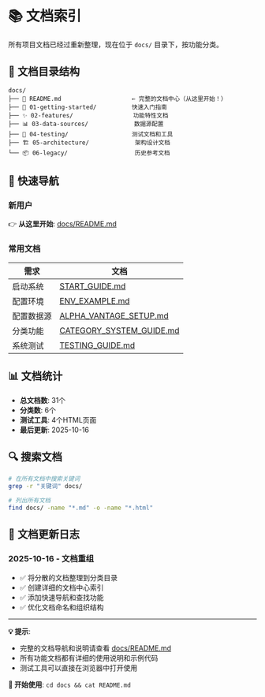 # 📚 文档索引

所有项目文档已经过重新整理，现在位于 `docs/` 目录下，按功能分类。

## 📂 文档目录结构

```
docs/
├── 📖 README.md                    ← 完整的文档中心（从这里开始！）
├── 🚀 01-getting-started/          快速入门指南
├── ✨ 02-features/                 功能特性文档
├── 📊 03-data-sources/             数据源配置
├── 🧪 04-testing/                  测试文档和工具
├── 🏗️ 05-architecture/             架构设计文档
└── 📦 06-legacy/                   历史参考文档
```

## 🎯 快速导航

### 新用户
👉 **从这里开始**: [docs/README.md](./docs/README.md)

### 常用文档

| 需求 | 文档 |
|------|------|
| 启动系统 | [START_GUIDE.md](./docs/01-getting-started/START_GUIDE.md) |
| 配置环境 | [ENV_EXAMPLE.md](./docs/01-getting-started/ENV_EXAMPLE.md) |
| 配置数据源 | [ALPHA_VANTAGE_SETUP.md](./docs/03-data-sources/ALPHA_VANTAGE_SETUP.md) |
| 分类功能 | [CATEGORY_SYSTEM_GUIDE.md](./docs/02-features/CATEGORY_SYSTEM_GUIDE.md) |
| 系统测试 | [TESTING_GUIDE.md](./docs/04-testing/TESTING_GUIDE.md) |

## 📊 文档统计

- **总文档数**: 31个
- **分类数**: 6个
- **测试工具**: 4个HTML页面
- **最后更新**: 2025-10-16

## 🔍 搜索文档

```bash
# 在所有文档中搜索关键词
grep -r "关键词" docs/

# 列出所有文档
find docs/ -name "*.md" -o -name "*.html"
```

## 📝 文档更新日志

### 2025-10-16 - 文档重组
- ✅ 将分散的文档整理到分类目录
- ✅ 创建详细的文档中心索引
- ✅ 添加快速导航和查找功能
- ✅ 优化文档命名和组织结构

---

**💡 提示**: 
- 完整的文档导航和说明请查看 [docs/README.md](./docs/README.md)
- 所有功能文档都有详细的使用说明和示例代码
- 测试工具可以直接在浏览器中打开使用

**🚀 开始使用**: `cd docs && cat README.md`

